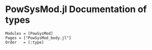 # PowSysMod.jl Documentation of types

```@autodocs
Modules = [PowSysMod]
Pages = ["PowSysMod_body.jl"]
Order   = [:type]
```

